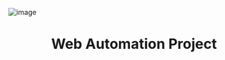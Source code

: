 ![image](https://github.com/user-attachments/assets/d6b485c5-58e7-4c5f-9cac-2e73e562be26)
<h1 align="center"> Web Automation Project </h1>

